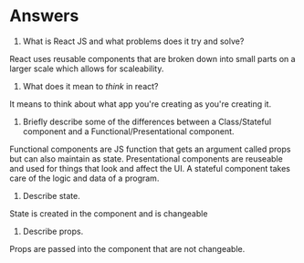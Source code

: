 # Answers

1.  What is React JS and what problems does it try and solve?

React uses reusable components that are broken down into small parts on a larger scale which allows for scaleability.

1.  What does it mean to _think_ in react?

It means to think about what app you're creating as you're creating it.

1.  Briefly describe some of the differences between a Class/Stateful component and a Functional/Presentational component.

Functional components are JS function that gets an argument called props but can also maintain as state. Presentational components are reuseable and used for things that look and affect the UI. A stateful component takes care of the logic and data of a program. 

1.  Describe state.

State is created in the component and is changeable

1.  Describe props.

Props are passed into the component that are not changeable. 
